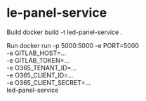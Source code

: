 # le-panel-service

Build
docker build -t led-panel-service .

Run
docker run -p 5000:5000 
        -e PORT=5000 \
        -e GITLAB_HOST=... \
        -e GITLAB_TOKEN=... \
        -e O365_TENANT_ID=... \
        -e O365_CLIENT_ID=... \
        -e O365_CLIENT_SECRET=... \
        led-panel-service